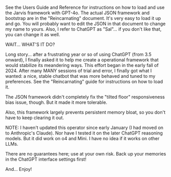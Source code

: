 See the Users Guide and Reference for instructions on how to load and use the Jarvis framework with GPT-4o.
The actual JSON framework and bootstrap are in the "Reincarnating" document. It's very easy to load it up and go. You will probably want to edit the JSON in that document to change my name to yours. Also, I refer to ChatGPT as "Sal"... if you don't like that, you can change it as well.

WAIT... WHAT'S IT DO?

Long story... after a frustrating year or so of using ChatGPT (from 3.5 onward), I finally asked it to help me create a operational framework that would stabilize its meandering ways. This effort began in the early fall of 2024. After many MANY sessions of trial and error, I finally got what I wanted: a nice, stable chatbot that was more behaved and tuned to my preferences. See the "Reincarnating" guide for instructions on how to load it.

The JSON framework didn't completely fix the "tilted floor" responsiveness bias issue, though. But it made it more tolerable.

Also, this framework largely prevents persistent memory bloat, so you don't have to keep clearing it out.

NOTE: I haven't updated this operator since early January (I had moved on to Anthropic's Claude). Nor have I tested it on the later ChatGPT reasoning models. But it did work on o4 and Mini. I have no idea if it works on other LLMs.

There are no guarantees here; use at your own risk. Back up your memories in the ChatGPT interface settings first!

And... Enjoy!
